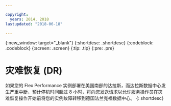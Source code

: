 ```yaml
---

copyright:
  years: 2014, 2018
lastupdated: "2018-06-18"

---
```


<!-- Attribute definitions --> 
{:new_window: target="_blank"}
{:shortdesc: .shortdesc}
{:codeblock: .codeblock}
{:screen: .screen}
{:tip: .tip}
{:pre: .pre}

# 灾难恢复 (DR)

如果您的 Flex Performance 实例部署在美国南部的达拉斯，而达拉斯数据中心发生严重中断，预计停机时间超过 8 小时，将向您发送请求以允许服务操作员在灾难恢复操作开始前将您的实例故障转移到德国法兰克福数据中心。
{: shortdesc}
